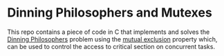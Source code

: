# Dinning Philosophers and Mutexes
This repo contains a piece of code in C that implements and solves the [Dinning Philosophers](https://en.wikipedia.org/wiki/Dining_philosophers_problem) problem using the [mutual exclusion](https://en.wikipedia.org/wiki/Mutual_exclusion) property which, can be used to control the access to critical section on concurrent tasks.